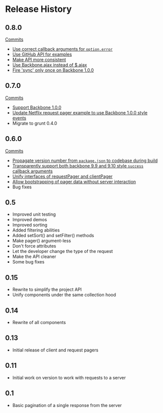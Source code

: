 # Release History

## 0.8.0
[Commits](https://github.com/addyosmani/backbone.paginator/compare/v0.7...v0.8)
* [Use correct callback arguments for `option.error`](https://github.com/addyosmani/backbone.paginator/pull/183)
* [Use GitHub API for examples](https://github.com/addyosmani/backbone.paginator/pull/175)
* [Make API more consistent](https://github.com/addyosmani/backbone.paginator/pull/173)
* [Use Backbone.ajax instead of $.ajax](https://github.com/addyosmani/backbone.paginator/pull/170)
* [Fire 'sync' only once on Backbone 1.0.0](https://github.com/addyosmani/backbone.paginator/commit/8faf68e5adfc1f8c61dd2fb5b499a51b0f4d9fba)

## 0.7.0
[Commits](https://github.com/addyosmani/backbone.paginator/compare/v0.6...v0.7)
* [Support Backbone 1.0.0](https://github.com/addyosmani/backbone.paginator/pull/163)
* [Update Netflix request pager example to use Backbone 1.0.0 style events](https://github.com/addyosmani/backbone.paginator/issues/164)
* Migrate to grunt 0.4.0

## 0.6.0
[Commits](https://github.com/addyosmani/backbone.paginator/compare/v0.5...v0.6)

* [Propagate version number from `package.json` to codebase during build](https://github.com/addyosmani/backbone.paginator/commit/5f7d2ff0a8f7e6f87e5a6e2081dc029c3fd0e70c)
* [Transparently support both backbone 9.9 and 9.10 style `success` callback arguments](https://github.com/addyosmani/backbone.paginator/commit/c6c37ea6392c9427d67487e1316592a4a0475e92)
* [Unify interfaces of requestPager and clientPager](https://github.com/addyosmani/backbone.paginator/commit/d4135188c6c956999116157fb9c51e9779e78d57)
* [Allow bootstrapping of pager data without server interaction](https://github.com/addyosmani/backbone.paginator/commit/babb81d7f5245a52053a008a2b82bbbcd324cd4a)
* Bug fixes

## 0.5

* Improved unit testing
* Improved demos
* Improved sorting
* Added filtering abilities
* Added setSort() and setFilter() methods
* Make pager() argument-less
* Don't force attributes
* Let the developer change the type of the request
* Make the API cleaner
* Some bug fixes

## 0.15

* Rewrite to simplify the project API
* Unify components under the same collection hood

## 0.14

* Rewrite of all components

## 0.13

* Initial release of client and request pagers

## 0.11

* Initial work on version to work with requests to a server

## 0.1

* Basic pagination of a single response from the server
